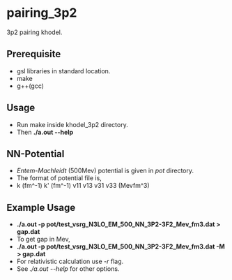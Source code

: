# pairing_3p2
3p2 pairing khodel.

## Prerequisite
* gsl libraries in standard location.
* make
* g++(gcc) 

## Usage
* Run make inside khodel_3p2 directory.
* Then **./a.out --help**

## NN-Potential
* *Entem-Machleidt* (500Mev) potential is given in _pot_ directory.
* The format of potential file is, 
* k (fm^-1) k' (fm^-1) v11 v13 v31 v33 (Mevfm^3)

## Example Usage
* **./a.out -p pot/test_vsrg_N3LO_EM_500_NN_3P2-3F2_Mev_fm3.dat > gap.dat**
* To get gap in Mev,
*  **./a.out -p pot/test_vsrg_N3LO_EM_500_NN_3P2-3F2_Mev_fm3.dat -M > gap.dat**
* For relativistic calculation use *-r* flag.
* See *./a.out --help* for other options.
